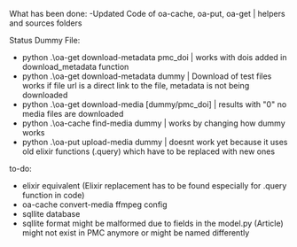 What has been done:
-Updated Code of oa-cache, oa-put, oa-get | helpers and sources folders


Status Dummy File:
- python .\oa-get download-metadata pmc_doi | works with dois added in download_metadata function
- python .\oa-get download-metadata dummy   | Download of test files works if file url is a direct link to the file, metadata is not being downloaded
- python .\oa-get download-media [dummy/pmc_doi] | results with "0" no media files are downloaded
- python .\oa-cache find-media dummy |  works by changing how dummy works
- python .\oa-put upload-media dummy | doesnt work yet because it uses old elixir functions (.query) which have to be replaced with new ones


to-do: 
 - elixir equivalent (Elixir replacement has to be found especially for .query function in code)
 - oa-cache convert-media ffmpeg config
 - sqllite database
 - sqllite format might be malformed due to fields in the model.py (Article) might not exist in PMC anymore or might be named differently
